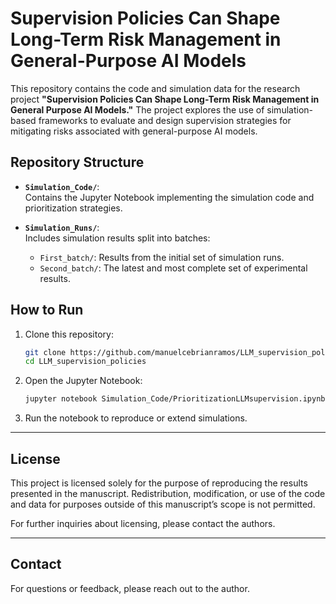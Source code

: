 
# Supervision Policies Can Shape Long-Term Risk Management in General-Purpose AI Models

This repository contains the code and simulation data for the research project **"Supervision Policies Can Shape Long-Term Risk Management in General Purpose AI Models."** The project explores the use of simulation-based frameworks to evaluate and design supervision strategies for mitigating risks associated with general-purpose AI models.

## Repository Structure

- **`Simulation_Code/`**:  
  Contains the Jupyter Notebook implementing the simulation code and prioritization strategies.
  
- **`Simulation_Runs/`**:  
  Includes simulation results split into batches:
  - `First_batch/`: Results from the initial set of simulation runs.
  - `Second_batch/`: The latest and most complete set of experimental results.

## How to Run
1. Clone this repository:
   ```bash
   git clone https://github.com/manuelcebrianramos/LLM_supervision_policies.git
   cd LLM_supervision_policies
   ```

2. Open the Jupyter Notebook:
   ```bash
   jupyter notebook Simulation_Code/PrioritizationLLMsupervision.ipynb
   ```

3. Run the notebook to reproduce or extend simulations.

---

## License
This project is licensed solely for the purpose of reproducing the results presented in the manuscript. Redistribution, modification, or use of the code and data for purposes outside of this manuscript’s scope is not permitted.

For further inquiries about licensing, please contact the authors.

---

## Contact
For questions or feedback, please reach out to the author.
